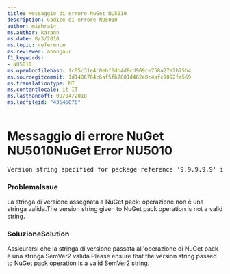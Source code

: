 ```yaml
---
title: Messaggio di errore NuGet NU5010
description: Codice di errore NU5010
author: mishra14
ms.author: karann
ms.date: 8/3/2018
ms.topic: reference
ms.reviewer: anangaur
f1_keywords:
- NU5010
ms.openlocfilehash: fc05c31e4c0ebf0db4d8cd909ce758a27a2b75b4
ms.sourcegitcommit: 1d1406764c6af5fb7801d462e0c4afc9092fa569
ms.translationtype: MT
ms.contentlocale: it-IT
ms.lasthandoff: 09/04/2018
ms.locfileid: "43545076"
---
```

# <a name="nuget-error-nu5010"></a><span data-ttu-id="171c9-103">Messaggio di errore NuGet NU5010</span><span class="sxs-lookup"><span data-stu-id="171c9-103">NuGet Error NU5010</span></span>
<pre>Version string specified for package reference '9.9.9.9.9' is invalid.</pre>

### <a name="issue"></a><span data-ttu-id="171c9-104">Problema</span><span class="sxs-lookup"><span data-stu-id="171c9-104">Issue</span></span>

<span data-ttu-id="171c9-105">La stringa di versione assegnata a NuGet pack: operazione non è una stringa valida.</span><span class="sxs-lookup"><span data-stu-id="171c9-105">The version string given to NuGet pack operation is not a valid string.</span></span>


### <a name="solution"></a><span data-ttu-id="171c9-106">Soluzione</span><span class="sxs-lookup"><span data-stu-id="171c9-106">Solution</span></span>

<span data-ttu-id="171c9-107">Assicurarsi che la stringa di versione passata all'operazione di NuGet pack è una stringa SemVer2 valida.</span><span class="sxs-lookup"><span data-stu-id="171c9-107">Please ensure that the version string passed to NuGet pack operation is a valid SemVer2 string.</span></span>


